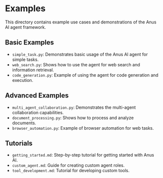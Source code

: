 # Examples

This directory contains example use cases and demonstrations of the Anus AI agent framework.

## Basic Examples

- `simple_task.py`: Demonstrates basic usage of the Anus AI agent for simple tasks.
- `web_search.py`: Shows how to use the agent for web search and information retrieval.
- `code_generation.py`: Example of using the agent for code generation and execution.

## Advanced Examples

- `multi_agent_collaboration.py`: Demonstrates the multi-agent collaboration capabilities.
- `document_processing.py`: Shows how to process and analyze documents.
- `browser_automation.py`: Example of browser automation for web tasks.

## Tutorials

- `getting_started.md`: Step-by-step tutorial for getting started with Anus AI.
- `custom_agent.md`: Guide for creating custom agent roles.
- `tool_development.md`: Tutorial for developing custom tools.
